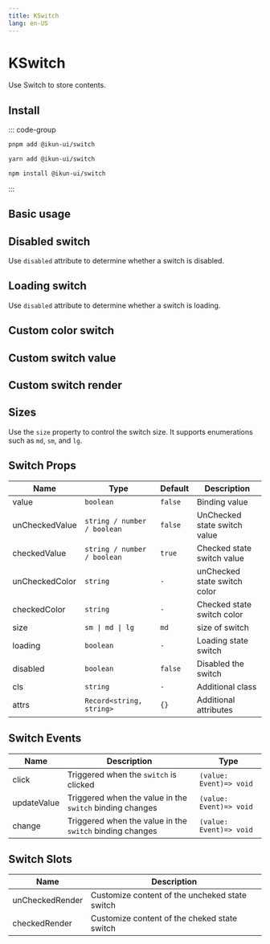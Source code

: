 ```yaml
---
title: KSwitch
lang: en-US
---
```


# KSwitch

Use Switch to store contents.

## Install

::: code-group

```bash [pnpm]
pnpm add @ikun-ui/switch
```

```bash [yarn]
yarn add @ikun-ui/switch
```

```bash [npm]
npm install @ikun-ui/switch
```

:::

## Basic usage

<demo src="switch/basic.svelte" github="Switch"></demo>

## Disabled switch

Use `disabled` attribute to determine whether a switch is disabled.

<demo src="switch/disabled.svelte" github="Switch"></demo>

## Loading switch

Use `disabled` attribute to determine whether a switch is loading.

<demo src="switch/loading.svelte" github="Switch"></demo>

## Custom color switch

<demo src="switch/color.svelte" github="Switch"></demo>

## Custom switch value

<demo src="switch/value.svelte" github="Switch"></demo>

## Custom switch render

<demo src="switch/render.svelte" github="Switch"></demo>

## Sizes

Use the `size` property to control the switch size.
It supports enumerations such as `md`, `sm`, and `lg`.

<demo src="switch/sizes.svelte" github="Switch"></demo>

## Switch Props

| Name           | Type                        | Default | Description                  |
| -------------- | --------------------------- | ------- | ---------------------------- |
| value          | `boolean`                   | `false` | Binding value                |
| unCheckedValue | `string / number / boolean` | `false` | UnChecked state switch value |
| checkedValue   | `string / number / boolean` | `true`  | Checked state switch value   |
| unCheckedColor | `string`                    | `-`     | unChecked state switch color |
| checkedColor   | `string`                    | `-`     | Checked state switch color   |
| size           | `sm \| md \| lg`            | `md`    | size of switch               |
| loading        | `boolean`                   | `-`     | Loading state switch         |
| disabled       | `boolean`                   | `false` | Disabled the switch          |
| cls            | `string`                    | `-`     | Additional class             |
| attrs          | `Record<string, string>`    | `{}`    | Additional attributes        |

## Switch Events

| Name        | Description                                              | Type                    |
| ----------- | -------------------------------------------------------- | ----------------------- |
| click       | Triggered when the `switch` is clicked                   | `(value: Event)=> void` |
| updateValue | Triggered when the value in the `switch` binding changes | `(value: Event)=> void` |
| change      | Triggered when the value in the `switch` binding changes | `(value: Event)=> void` |

## Switch Slots

| Name            | Description                                    |
| --------------- | ---------------------------------------------- |
| unCheckedRender | Customize content of the uncheked state switch |
| checkedRender   | Customize content of the cheked state switch   |
